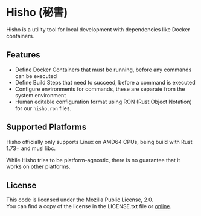 # Hisho (秘書)

Hisho is a utility tool for local development with dependencies like Docker containers.

## Features
* Define Docker Containers that must be running, before any commands can be executed
* Define Build Steps that need to succeed, before a command is executed
* Configure environments for commands, these are separate from the system environment
* Human editable configuration format using RON (Rust Object Notation) for our `hisho.ron` files.

## Supported Platforms
Hisho officially only supports Linux on AMD64 CPUs, being build with Rust 1.73+ and musl libc.

While Hisho tries to be platform-agnostic, there is no guarantee that it works on other platforms.

## License
This code is licensed under the Mozilla Public License, 2.0.  
You can find a copy of the license in the LICENSE.txt file or [online](http://mozilla.org/MPL/2.0/).
